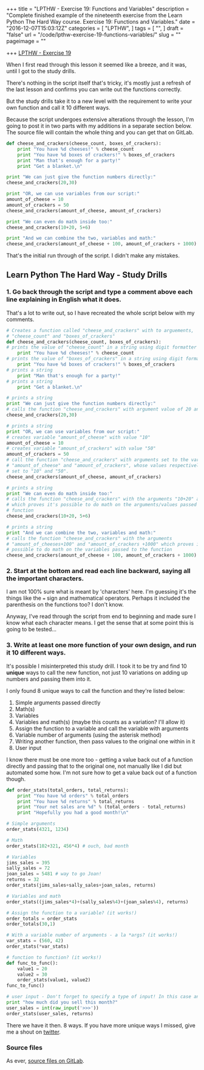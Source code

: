 +++
title = "LPTHW - Exercise 19: Functions and Variables"
description = "Complete finished example of the nineteenth exercise from the Learn Python The Hard Way course. Exercise 19: Functions and Variables."
date = "2016-12-07T15:03:12Z"
categories = [
  "LPTHW",
]
tags = [
  "",
]
draft = "false"
url = "/code/lpthw-exercise-19-functions-variables/"
slug = ""
pageimage = ""

+++
[LPTHW - Exercise 19](http://learnpythonthehardway.org/book/ex19.html)

When I first read through this lesson it seemed like a breeze, and it was, until I got to the study drills.

There's nothing in the script itself that's tricky, it's mostly just a refresh of the last lesson and confirms you can write out the functions correctly. 

But the study drills take it to a new level with the requirement to write your own function and call it 10 different ways.

Because the script undergoes extensive alterations through the lesson, I'm going to post it in two parts with my additions in a separate section below. The source file will contain the whole thing and you can get that on GitLab.

```python
def cheese_and_crackers(cheese_count, boxes_of_crackers):
    print "You have %d cheeses!" % cheese_count
    print "You have %d boxes of crackers!" % boxes_of_crackers
    print "Man that's enough for a party!"
    print "Get a blanket.\n"

print "We can just give the function numbers directly:"
cheese_and_crackers(20,30)

print "OR, we can use variables from our script:"
amount_of_cheese = 10
amount_of_crackers = 50
cheese_and_crackers(amount_of_cheese, amount_of_crackers)

print "We can even do math inside too:"
cheese_and_crackers(10+20, 5+6)

print "And we can combine the two, variables and math:"
cheese_and_crackers(amount_of_cheese + 100, amount_of_crackers + 1000)
```

That's the initial run through of the script. I didn't make any mistakes.

## Learn Python The Hard Way - Study Drills

### 1. Go back through the script and type a comment above each line explaining in English what it does.

That's a lot to write out, so I have recreated the whole script below with my comments. 

```python
# Creates a function called "cheese_and_crackers" with to arguements,
# "cheese_count" and "boxes_of_crackers"
def cheese_and_crackers(cheese_count, boxes_of_crackers):
# prints the value of "cheese_count" in a string using digit formatter
    print "You have %d cheeses!" % cheese_count
# prints the value of "boxes_of_crackers" in a string using digit formatter
    print "You have %d boxes of crackers!" % boxes_of_crackers
# prints a string
    print "Man that's enough for a party!"
# prints a string
    print "Get a blanket.\n"

# prints a string
print "We can just give the function numbers directly:"
# calls the function "cheese_and_crackers" with argument value of 20 and 30
cheese_and_crackers(20,30)

# prints a string
print "OR, we can use variables from our script:"
# creates variable "amount_of_cheese" with value "10"
amount_of_cheese = 10
# creates variable "amount_of_crackers" with value "50"
amount_of_crackers = 50
# call the function "cheese_and_crackers" with arguments set to the variables
# "amount_of_cheese" and "amount_of_crackers", whose values respectively are 
# set to "10" and "50".
cheese_and_crackers(amount_of_cheese, amount_of_crackers)

# prints a string
print "We can even do math inside too:"
# calls the function "cheese_and_crackers" with the arguments "10+20" and "5+6"
# which proves it's possible to do math on the arguments/values passed to the 
# function
cheese_and_crackers(10+20, 5+6)

# prints a string
print "And we can combine the two, variables and math:"
# calls the function "cheese_and_crackers" with the arguments 
# "amount_of_cheeses+100" and "amount_of_crackers +1000" which proves it's 
# possible to do math on the variables passed to the function
cheese_and_crackers(amount_of_cheese + 100, amount_of_crackers + 1000)
```

### 2. Start at the bottom and read each line backward, saying all the important characters.

I am not 100% sure what is meant by 'characters' here. I'm guessing it's the things like the `=` sign and mathematical operators. Perhaps it included the parenthesis on the functions too? I don't know.

Anyway, I've read through the script from end to beginning and made sure I know what each character means. I get the sense that at some point this is going to be tested...

### 3. Write at least one more function of your own design, and run it 10 different ways.

It's possible I misinterpreted this study drill. I took it to be try and find 10 **unique** ways to call the new function, not just 10 variations on adding up numbers and passing them into it.

I only found 8 unique ways to call the function and they're listed below:

1. Simple arguments passed directly
2. Math(s)
3. Variables
4. Variables and math(s) (maybe this counts as a variation? I'll allow it)
5. Assign the function to a variable and call the variable with arguments
6. Variable number of arguments (using the asterisk method)
7. Writing another function, then pass values to the original one within in it
8. User input

I know there must be one more too - getting a value back out of a function directly and passing that to the original one, not manually like I did but automated some how. I'm not sure how to get a value back out of a function though. 

```python
def order_stats(total_orders, total_returns):
    print "You have %d orders" % total_orders
    print "You have %d returns" % total_returns
    print "Your net sales are %d" % (total_orders - total_returns)
    print "Hopefully you had a good month!\n"

# Simple arguments
order_stats(4321, 1234)

# Math
order_stats(102+321, 456*4) # ouch, bad month

# Variables
jims_sales = 395
sally_sales = 72
joan_sales = 5481 # way to go Joan!
returns = 32
order_stats(jims_sales+sally_sales+joan_sales, returns)

# Variables and math
order_stats((jims_sales*4)+(sally_sales%4)+(joan_sales%4), returns)

# Assign the function to a variable? (it works!)
order_totals = order_stats
order_totals(30,1)

# With a variable number of arguments - a la *args? (it works!)
var_stats = (560, 42)
order_stats(*var_stats)

# function to function? (it works!)
def func_to_func():
    value1 = 20
    value2 = 30
    order_stats(value1, value2)
func_to_func()

# user input - Don't forget to specify a type of input! In this case an integer
print "how much did you sell this month?"
user_sales = int(raw_input('>>>'))
order_stats(user_sales, returns)
```

There we have it then. 8 ways. If you have more unique ways I missed, give me a shout on [twitter](https://twitter.com/josharcher).

### Source files

As ever, [source files on GitLab](https://gitlab.com/josharcher/LPTHW).

